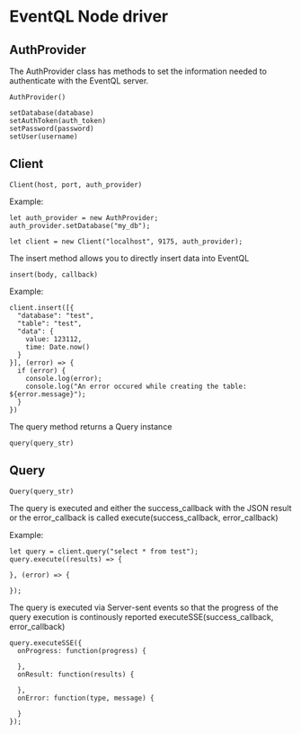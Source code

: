 # EventQL Node driver

## AuthProvider

The AuthProvider class has methods to set the information needed to authenticate with the EventQL server.

    AuthProvider()

    setDatabase(database)
    setAuthToken(auth_token)
    setPassword(password)
    setUser(username)

## Client

    Client(host, port, auth_provider)

Example:

    let auth_provider = new AuthProvider;
    auth_provider.setDatabase("my_db");

    let client = new Client("localhost", 9175, auth_provider);


The insert method allows you to directly insert data into EventQL

    insert(body, callback)

Example:

    client.insert([{
      "database": "test",
      "table": "test",
      "data": {
        value: 123112,
        time: Date.now()
      }
    }], (error) => {
      if (error) {
        console.log(error);
        console.log("An error occured while creating the table: ${error.message}");
      }
    })


The query method returns a Query instance 

    query(query_str)


## Query

    Query(query_str)

The query is executed and either the success_callback with the JSON result or the error_callback is called
    execute(success_callback, error_callback)

Example:

    let query = client.query("select * from test");
    query.execute((results) => {

    }, (error) => {

    });

The query is executed via Server-sent events so that the progress of the query execution is continously reported
    executeSSE(success_callback, error_callback)

    query.executeSSE({
      onProgress: function(progress) {

      },
      onResult: function(results) { 

      },
      onError: function(type, message) {

      }
    });
